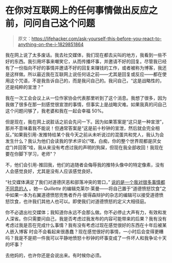 # 在你对互联网上的任何事情做出反应之前，问问自己这个问题

> 原文：<https://lifehacker.com/ask-yourself-this-before-you-react-to-anything-on-the-i-1829851864>

我在网上说了太多废话。我去社交媒体，我们现在都去尖叫的地方，我看到一些不好的东西。我引用坏事来嘲笑它，从而传播坏事，并邀请不好的回复。尽管我已经有了一份指向不好的事情并邀请不好的回复来赚钱的工作，或者被称为博客，我还是这样做。所以最近我在互联网上说任何话之前——尤其是回复或反应——都在使用这个咒语，不是我告诉自己的，而是我问自己的。我问自己，“这是战略性的，还是纯粹的宣泄？”



我在一次工会会议上从一位作家协会代表那里听到了这个消息。我想了很多，因为我做了很多在那一刻感觉很宣泄的事情，但事实上是战略灾难。如果我真的问自己这个问题问够了，我老婆和我在一起会幸福 50%。

但是现在，我在网上说脏话之前会先问一下。因为如果答案是“这只是一种宣泄”，那并不意味着我不能说！但通常答案是“这是前十秒钟的宣泄，然后就会完全相反。”如果我引用-发推特给某个我今天之前从未听说过的混蛋共和党人，我认为会发生什么？我认为他们会读我的学术评论(“嘿，白痴，你的整个世界观都是厌女症”)并回答“哇，我从来没有考虑过我的声明的狗屎，但现在我全部收回！我现在要在你脚下学习，老师"？

不，他们会引用-推回我，他们的追随者会侮辱我的推特头像中的特定像素，没有人会感觉良好，尤其是没有人应该感觉良好。

“社交媒体满足了我们对道德厌恶和部落冲突的胃口，” [说的是一个我对很多事情都不同意的人](https://qz.com/1427738/acronym-sums-up-problem-with-twitter-facebook-other-platforms/) 。她— *Quillette* 的编辑克莱尔·莱曼——将自己置于“道德愤怒饮食”之中如果一本为右翼道德愤怒兜售者乔丹·彼得森辩护的杂志的编辑可以接受道德愤怒饮食，也许我们其他人也可以。即使我们对道德愤怒的定义大相径庭。

你不必退出社交媒体；我知道你永远不会那么做。你不必停止大声有力，有效和发人深省。你只需要问自己，我是否考虑过我发布的内容可能带来的后果？我有没有考虑过我是否在完成什么事情？我有没有考虑过现在感觉很好的东西在十年后被某人嵌入博客 时会不会看起来很愚蠢？现在感觉很好的事情，一小时后会变得更糟吗？我是不是把一件我可以平静地愤怒十秒钟的坏事变成了一件坏人和我争论十天的坏事？

去他妈的，也许你还是会说出来。有时候你必须。